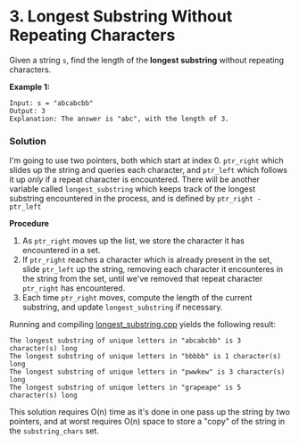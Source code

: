 # 3. Longest Substring Without Repeating Characters
Given a string `s`, find the length of the **longest substring** without repeating characters.

**Example 1:**
```
Input: s = "abcabcbb"
Output: 3
Explanation: The answer is "abc", with the length of 3.
```

### Solution
I'm going to use two pointers, both which start at index 0. `ptr_right` which slides up the string and queries each character, and `ptr_left` which follows it up _only_ if a repeat character is encountered. There will be another variable called `longest_substring` which keeps track of the longest substring encountered in the process, and is defined by `ptr_right - ptr_left`

**Procedure**
1. As `ptr_right` moves up the list, we store the character it has encountered in a set.
2. If `ptr_right` reaches a character which is already present in the set, slide `ptr_left` up the string, removing each character it encounteres in the string from the set, until we've removed that repeat character `ptr_right` has encountered. 
3. Each time `ptr_right` moves, compute the length of the current substring, and update `longest_substring` if necessary.

Running and compiling [longest_substring.cpp](longest_substring.cpp) yields the following result:
```
The longest substring of unique letters in "abcabcbb" is 3 character(s) long
The longest substring of unique letters in "bbbbb" is 1 character(s) long
The longest substring of unique letters in "pwwkew" is 3 character(s) long
The longest substring of unique letters in "grapeape" is 5 character(s) long
```


This solution requires O(n) time as it's done in one pass up the string by two pointers, and at worst requires O(n) space to store a "copy" of the string in the `substring_chars` set.
